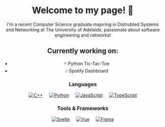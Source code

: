 <div style="text-align: center;">
  <h1>Welcome to my page! 👋</h1>
  <p>I'm a recent Computer Science graduate majoring in Distrubted Systems and Networking at The University of Adelaide, passionate about software engineering and networks!</p>
  
  <h2>Currently working on:</h2>
  <ul>
    <li>🃏 Python Tic-Tac-Toe</li>
    <li>🎶 Spotify Dashboard </li>
  </ul>
  
  <h3>Languages</h3>
  <div style="display: flex; justify-content: center;">
    <a href="https://github.com/WukoSiric" style="margin: 0 10px;">
      <img src="https://img.shields.io/badge/c++-black?style=for-the-badge&logo=cplusplus" alt="C++">
    </a>
    <a href="https://github.com/WukoSiric" style="margin: 0 10px;">
      <img src="https://img.shields.io/badge/python-black?style=for-the-badge&logo=python" alt="Python">
    </a>
    <a href="https://github.com/WukoSiric" style="margin: 0 10px;">
      <img src="https://img.shields.io/badge/javascript-black?style=for-the-badge&logo=javascript" alt="JavaScript">
    </a>
    <a href="https://github.com/WukoSiric" style="margin: 0 10px;">
      <img src="https://img.shields.io/badge/typescript-black?style=for-the-badge&logo=typescript" alt="TypeScript">
    </a>
  </div>
  
  <h3>Tools & Frameworks</h3>
  <div style="display: flex; justify-content: center;">
    <a href="https://github.com/WukoSiric" style="margin: 0 10px;">
      <img src="https://img.shields.io/badge/svelte-black?style=for-the-badge&logo=svelte" alt="Svelte">
    </a>
    <a href="https://github.com/WukoSiric" style="margin: 0 10px;">
      <img src="https://img.shields.io/badge/vue-black?style=for-the-badge&logo=vue.js" alt="Vue">
    </a>
    <a href="https://github.com/WukoSiric" style="margin: 0 10px;">
      <img src="https://img.shields.io/badge/figma-black?style=for-the-badge&logo=figma" alt="Figma">
    </a>
  </div>
</div>
